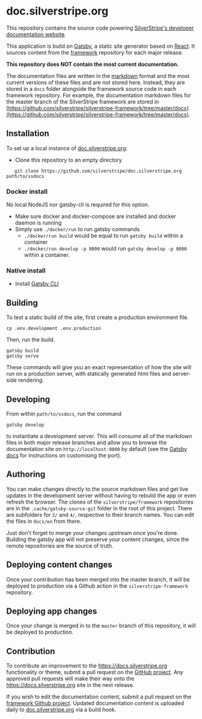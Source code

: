 # doc.silverstripe.org

This repository contains the source code powering [SilverStripe's
developer documentation website](https://docs.silverstripe.org).

This application is build on [Gatsby](https://gatsbyjs.com), a static
site generator based on [React](https://reactjs.org). It sources content
from the [framework](https://github.com/silverstripe/silverstripe-framework)
repository for each major release.

**This repository does NOT contain the most current documentation.**

The documentation files are written in the
[markdown](https://docs.silverstripe.org/en/2.4/misc/ss-markdown/)
format and the most current versions of these files and are not stored
here. Instead, they are stored in a `docs` folder alongside the
framework source code in each framework repository. For example, the
documentation markdown files for the master branch of the SilverStripe framework are
stored in
[https://github.com/silverstripe/silverstripe-framework/tree/master/docs](https://github.com/silverstripe/silverstripe-framework/tree/master/docs).

## Installation

To set up a local instance of [doc.silverstripe.org](https://github.com/silverstripe/doc.silverstripe.org):

* Clone this repository to an empty directory
```
   git clone https://github.com/silverstripe/doc.silverstripe.org path/to/ssdocs
```

### Docker install

No local NodeJS nor gatsby-cli is required for this option.

 * Make sure docker and docker-compose are installed and docker daemon is running
 * Simply use `./docker/run` to run gatsby commands
     - `./docker/run build` would be equal to run `gatsby build` within a container
     - `./docker/run develop -p 8000` would run `gatsby develop -p 8000` within a container.

### Native install

* Install [Gatsby CLI](https://gatsbyjs.com)

## Building

To test a static build of the site, first create a production environment file.

```
cp .env.development .env.production
```

Then, run the build.

```
gatsby build
gatsby serve
```

These commands will give you an exact representation of how the site will run on a production server, with
statically generated html files and server-side rendering.

## Developing

From within `path/to/ssdocs`, run the command

```
gatsby develop
```
to instantiate a development server. This will consume all of the markdown files in both major release
branches and allow you to browse the documentation site on `http://localhost:8000` by default
(see the [Gatsby docs](https://www.gatsbyjs.org/docs/) for instructions on customising the port).

## Authoring

You can make changes directly to the source markdown files and get live updates in the development
server without having to rebuild the app or even refresh the browser. The clones of the `silverstripe/framework`
repositories are in the `.cache/gatsby-source-git` folder in the root of this project. There are subfolders
for `3/` and `4/`, respective to their branch names. You can edit the files in `docs/en` from there.

Just don't forget to merge your changes upstream once you're done. Building the gatsby app will not preserve
your content changes, since the remote repositories are the source of truth.

## Deploying content changes

Once your contribution has been merged into the master branch, it will be deployed to production via a
Github action in the `silverstripe-framework` repository.

## Deploying app changes

Once your change is merged in to the `master` branch of this repository, it will be deployed to production.

## Contribution

To contribute an improvement to the https://docs.silverstripe.org functionality or
theme, submit a pull request on the [GitHub project](https://github.com/silverstripe/doc.silverstripe.org). Any approved pull requests will make
their way onto the https://docs.silverstripe.org site in the next release.

If you wish to edit the documentation content, submit a pull request
on the
[framework Github project](https://github.com/silverstripe/silverstripe-framework). Updated
documentation content is uploaded daily to [doc.silverstripe.org](https://docs.silverstripe.org) via a build hook.